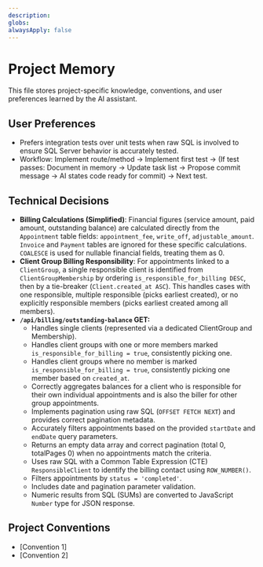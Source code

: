```yaml
---
description:
globs:
alwaysApply: false
---
```


# Project Memory

This file stores project-specific knowledge, conventions, and user preferences learned by the AI assistant.

## User Preferences

- Prefers integration tests over unit tests when raw SQL is involved to ensure SQL Server behavior is accurately tested.
- Workflow: Implement route/method -> Implement first test -> (If test passes: Document in memory -> Update task list -> Propose commit message -> AI states code ready for commit) -> Next test.

## Technical Decisions

- **Billing Calculations (Simplified)**: Financial figures (service amount, paid amount, outstanding balance) are calculated directly from the `Appointment` table fields: `appointment_fee`, `write_off`, `adjustable_amount`. `Invoice` and `Payment` tables are ignored for these specific calculations. `COALESCE` is used for nullable financial fields, treating them as 0.
- **Client Group Billing Responsibility**: For appointments linked to a `ClientGroup`, a single responsible client is identified from `ClientGroupMembership` by ordering `is_responsible_for_billing DESC`, then by a tie-breaker (`Client.created_at ASC`). This handles cases with one responsible, multiple responsible (picks earliest created), or no explicitly responsible members (picks earliest created among all members).
- **`/api/billing/outstanding-balance` GET:**
  - Handles single clients (represented via a dedicated ClientGroup and Membership).
  - Handles client groups with one or more members marked `is_responsible_for_billing = true`, consistently picking one.
  - Handles client groups where no member is marked `is_responsible_for_billing = true`, consistently picking one member based on `created_at`.
  - Correctly aggregates balances for a client who is responsible for their own individual appointments and is also the biller for other group appointments.
  - Implements pagination using raw SQL (`OFFSET FETCH NEXT`) and provides correct pagination metadata.
  - Accurately filters appointments based on the provided `startDate` and `endDate` query parameters.
  - Returns an empty data array and correct pagination (total 0, totalPages 0) when no appointments match the criteria.
  - Uses raw SQL with a Common Table Expression (CTE) `ResponsibleClient` to identify the billing contact using `ROW_NUMBER()`.
  - Filters appointments by `status = 'completed'`.
  - Includes date and pagination parameter validation.
  - Numeric results from SQL (SUMs) are converted to JavaScript `Number` type for JSON response.

## Project Conventions

- [Convention 1]
- [Convention 2]
